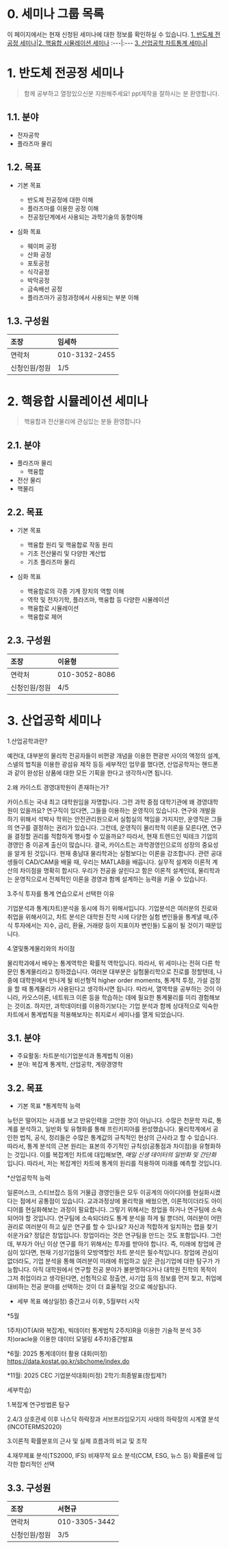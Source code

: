 
# 0. 세미나 그룹 목록
이 페이지에서는 현재 신청된 세미나에 대한 정보를 확인하실 수 있습니다.
[1. 반도체 전공정 세미나](https://github.com/Yoon0618/PhysicsSpaceSeminar/blob/main/README.md#1-%EB%B0%98%EB%8F%84%EC%B2%B4-%EC%A0%84%EA%B3%B5%EC%A0%95-%EC%84%B8%EB%AF%B8%EB%82%98)|[2. 핵융합 시뮬레이션 세미나](https://github.com/Yoon0618/PhysicsSpaceSeminar/blob/main/README.md#2-%ED%95%B5%EC%9C%B5%ED%95%A9-%EC%8B%9C%EB%AE%AC%EB%A0%88%EC%9D%B4%EC%85%98-%EC%84%B8%EB%AF%B8%EB%82%98)
:---|:---
[3. 산업공학 차트통계 세미나](https://github.com/Yoon0618/PhysicsSpaceSeminar/blob/main/README.md#3-%EA%B2%BD%EC%98%81%EC%9D%B8%EC%9D%B4-%EB%90%A0-%EB%AC%BC%EB%A6%AC%ED%95%99%EB%8F%84)|

# 1. 반도체 전공정 세미나

> 함께 공부하고 열정있으신분 지원해주세요!
ppt제작을 잘하시는 분 환영합니다.

## 1.1. 분야
+ 전자공학
+ 플라즈마 물리

## 1.2. 목표

+ 기본 목표
  + 반도체 전공정에 대한 이해
  + 플라즈마를 이용한 공정 이해
  + 전공정단계에서 사용되는 과학기술의 동향이해	 

+ 심화 목표
  + 웨이퍼 공정
  + 산화 공정
  + 포토공정
  + 식각공정
  + 박막공정
  + 금속배선 공정
  + 플라즈마가 공정과정에서 사용되는 부분 이해


## 1.3. 구성원
조장|임세하
:---|:---
연락처|010-3132-2455
신청인원/정원|1/5

# 2. 핵융합 시뮬레이션 세미나

> 핵융합과 전산물리에 관심있는 분들 환영합니다

## 2.1. 분야
+ 플라즈마 물리
  + 핵융합
+ 전산 물리
+ 핵물리

## 2.2. 목표

+ 기본 목표
  + 핵융합 원리 및 핵융합로 작동 원리
  + 기초 전산물리 및 다양한 계산법
  + 기초 플라즈마 물리

+ 심화 목표
  + 핵융합로의 각종 기계 장치의 역할 이해
  + 역학 및 전자기학, 플라즈마, 핵융합 등 다양한 시뮬레이션
  + 핵융합로 시뮬레이션
  + 핵융합로 제어

## 2.3. 구성원
조장|이윤형
:---|:---
연락처|010-3052-8086
신청인원/정원|4/5

# 3. 산업공학 세미나

1.산업공학과란?

예컨대, 대부분의 물리학 전공자들이 비편광 개념을 이용한 편광판 사이의 액정의 설계, 스넬의 법칙을 이용한 광섬유 제작 등등 세부적인 업무를 했다면, 산업공학자는 핸드폰과 같이 완성된 상품에 대한 모든 기획을 한다고 생각하시면 됩니다.

2.왜 카이스트 경영대학원이 존재하는가?

카이스트는 국내 최고 대학원임을 자명합니다. 그런 과학 중점 대학기관에 왜 경영대학원이 있을까요? 연구직이 있다면, 그들을 이용하는 운영직이 있습니다. 연구와 개발을 하기 위해서 석박사 학위는 안전관리원으로서 실험실의 책임을 가지지만, 운영직은 그들의 연구를 결정하는 권리가 있습니다. 그런데, 운영직이 물리학적 이론을 모른다면, 연구을 결정할 권리를 적합하게 행사할 수 있을까요?  따라서, 현재 트렌드인 빅테크 기업의 경영인 중 이공계 출신이 많습니다. 
결국, 카이스트는 과학경영인으로의 성장의 중요성을 알게 된 것입니다.
현재 충남대 물리학과는 실험보다는 이론을 강조합니다. 
관련 공대생들이 CAD/CAM을 배울 때, 우리는 MATLAB을 배웁니다. 실무적 설계와 이론적 계산의 차이점을 명확히 합시다.
우리가 전공을 살린다고 함은 이론적 설계인데, 물리학과는 운영직으로서 전체적인 이론을 경영과 함께 설계하는 능력을 키울 수 있습니다.

3.주식 투자를 통계 연습으로서 선택한 이유

기업분석과 통계(차트)분석을 동시에 하기 위해서입니다. 기업분석은 여러분의 진로와 취업을 위해서이고, 차트 분석은 대학원 진학 시에 다양한 실험 변인들을 통계낼 때,(주식 투자에서는 지수, 금리, 환율, 거래량 등이 지표이자 변인들) 도움이 될 것이기 때문입니다.

4.열및통계물리와의 차이점

물리학과에서 배우는 통계역학은 확률적 역학입니다. 따라서, 위 세미나는 전혀 다른 학문인 통계물리라고 칭하겠습니다. 여러분 대부분은 실험물리학으로 진로를 정할텐데, 나중에 대학원에서 만나게 될 비선형적 higher order moments, 통계적 투정, 가설 검정을 할 때 통계물리가 사용된다고 생각하시면 됩니다. 따라서, 열역학을 공부하는 것이 아니라, 카오스이론, 네트워크 이론 등을 학습하는 데에 필요한 통계물리를 미리 경험해보는 것이죠.
하지만, 과학데이터를 이용하기보다는 기업 분석과 함께 상대적으로 익숙한 차트에서 통계법칙을 적용해보자는 취지로서 세미나를 열게 되었습니다.

## 3.1. 분야
+ 주요활동: 차트분석(기업분석과 통계법칙 이용)
+ 분야: 복잡계 통계학, 산업공학, 계량경영학


## 3.2. 목표

+ 기본 목표
*통계학적 능력

뉴턴은 떨어지는 사과를 보고 만유인력을 고안한 것이 아닙니다. 수많은 천문학 자료, 통계를 분석하고, 일반화 및 유형화를 통해 프린키피아를 완성했습니다. 물리학계에서 공인한 법칙, 공식, 정리들은 수많은 통계값의 규칙적인 현상의 근사라고 할 수 있습니다. 따라서, 통계 분석의 근본 원리는 표본의 주기적인 규칙성(공통점과 차이점)을 유형화하는 것입니다.
이를 복잡계인 차트에 대입해보면, 
*매일 신생 데이터의 일반화 및 간단화* 입니다. 
따라서, 저는 복잡계인 차트에 통계의 원리를 적용하여 미래를 예측할 것입니다. 

*산업공학적 능력

일론머스크, 스티브잡스 등의 거물급 경영인들은 모두 이공계의 아이디어를 현실화시켰다는 점에서 공통점이 있습니다. 
교과과정상에 물리학을 배웠으면, 이론적이더라도 아이디어를 현실화해보는 과정이 필요합니다. 그렇기 위해서는 창업을 하거나 연구팀에 소속되어야 할 것입니다.
연구팀에 소속되더라도 통계 분석을 하게 될 뿐더러, 여러분이 어떤 권리로 여러분이 하고 싶은 연구를 할 수 있나요? 자신과 적합하게 일치하는 랩을 찾기 쉬운가요? 정답은 창업입니다. 창업이라는 것은 연구팀을 만드는 것도 포함입니다. 그런데, 부자가 아닌 이상 연구를 하기 위해서는 투자를 받아야 합니다.
즉, 미래에 창업에 관심이 있다면, 현재 기성기업들의 모방역할인 차트 분석은 필수적입니다.
창업에 관심이 없더라도, 기업 분석을 통해 여러분이 미래에 취업하고 싶은 관심기업에 대한 탐구가 가능합니다.
아직 대학원에서 연구할 전공 분야가 불분명하다거나 대학원 진학의 목적이 그저 취업이라고 생각된다면, 선험적으로 정출연, 사기업 등의 정보를 먼저 찾고, 취업에 대비하는 전공 분야를 선택하는 것이 더 효율적일 것으로 예상됩니다.

+ 세부 목표
예상일정) 중간고사 이후, 5월부터 시작

*5월

  1주차)OT(AI와 복잡계), 빅데이터 통계법칙
  2주차)R을 이용한 기술적 분석
  3주차)oracle을 이용한 데이터 모델링
  4주차)중간발표
  
*6월: 2025 통계데이터 활용 대회(미정)
https://data.kostat.go.kr/sbchome/index.do

*11월: 2025 CEC 기업분석대회(미정)
2학기:최종발표(창립제?)

세부학습)

1.복잡계 연구방법론 탐구

2.4/3 상호관세 이후 나스닥 하락장과 서브프라임모기지 사태의 하락장의 시계열 분석
(INCOTERMS2020)

3.이론적 확률분포의 근사 및 실제 흐름과의 비교 및 조작

4.재무제표 분석(TS2000, IFS)
  비재무적 요소 분석(CCM, ESG, 뉴스 등)
  확률론에 입각한 합리적인 선택
  
## 3.3. 구성원
조장|서현규
:---|:---
연락처|010-3305-3442
신청인원/정원|3/5
